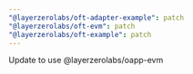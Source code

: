 ```yaml
---
"@layerzerolabs/oft-adapter-example": patch
"@layerzerolabs/oft-evm": patch
"@layerzerolabs/oft-example": patch
---
```


Update to use @layerzerolabs/oapp-evm
